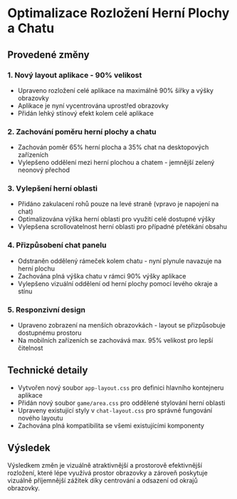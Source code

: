 # Optimalizace Rozložení Herní Plochy a Chatu

## Provedené změny

### 1. Nový layout aplikace - 90% velikost
- Upraveno rozložení celé aplikace na maximálně 90% šířky a výšky obrazovky
- Aplikace je nyní vycentrována uprostřed obrazovky
- Přidán lehký stínový efekt kolem celé aplikace

### 2. Zachování poměru herní plochy a chatu
- Zachován poměr 65% herní plocha a 35% chat na desktopových zařízeních
- Vylepšeno oddělení mezi herní plochou a chatem - jemnější zelený neonový přechod

### 3. Vylepšení herní oblasti
- Přidáno zakulacení rohů pouze na levé straně (vpravo je napojení na chat)
- Optimalizována výška herní oblasti pro využití celé dostupné výšky
- Vylepšena scrollovatelnost herní oblasti pro případné přetékání obsahu

### 4. Přizpůsobení chat panelu
- Odstraněn oddělený rámeček kolem chatu - nyní plynule navazuje na herní plochu
- Zachována plná výška chatu v rámci 90% výšky aplikace
- Vylepšeno vizuální oddělení od herní plochy pomocí levého okraje a stínu

### 5. Responzivní design
- Upraveno zobrazení na menších obrazovkách - layout se přizpůsobuje dostupnému prostoru
- Na mobilních zařízeních se zachovává max. 95% velikost pro lepší čitelnost

## Technické detaily
- Vytvořen nový soubor `app-layout.css` pro definici hlavního kontejneru aplikace
- Přidán nový soubor `game/area.css` pro oddělené stylování herní oblasti
- Upraveny existující styly v `chat-layout.css` pro správné fungování nového layoutu
- Zachována plná kompatibilita se všemi existujícími komponenty

## Výsledek
Výsledkem změn je vizuálně atraktivnější a prostorově efektivnější rozložení, které lépe využívá prostor obrazovky a zároveň poskytuje vizuálně příjemnější zážitek díky centrování a odsazení od okrajů obrazovky.
